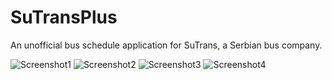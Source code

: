 SuTransPlus
===========

An unofficial bus schedule application for SuTrans, a Serbian bus company.

![Screenshot1](http://i.imgur.com/nulk4o8.jpg)
![Screenshot2](http://i.imgur.com/HquPN3Z.jpg)
![Screenshot3](http://i.imgur.com/coFPJ9O.jpg)
![Screenshot4](http://i.imgur.com/tr7lGMx.jpg)